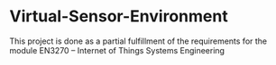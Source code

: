 # Virtual-Sensor-Environment
This project is done as a partial fulfillment of the requirements for the module EN3270 – Internet of Things Systems Engineering
